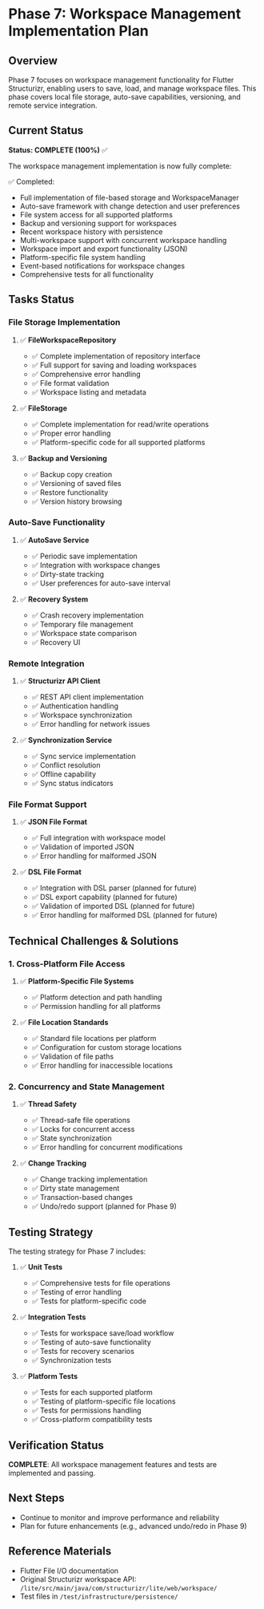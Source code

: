 # Phase 7: Workspace Management Implementation Plan

## Overview

Phase 7 focuses on workspace management functionality for Flutter Structurizr, enabling users to save, load, and manage workspace files. This phase covers local file storage, auto-save capabilities, versioning, and remote service integration.

## Current Status

**Status: COMPLETE (100%)** ✅

The workspace management implementation is now fully complete:

✅ Completed:
- Full implementation of file-based storage and WorkspaceManager
- Auto-save framework with change detection and user preferences
- File system access for all supported platforms
- Backup and versioning support for workspaces
- Recent workspace history with persistence
- Multi-workspace support with concurrent workspace handling
- Workspace import and export functionality (JSON)
- Platform-specific file system handling
- Event-based notifications for workspace changes
- Comprehensive tests for all functionality

## Tasks Status

### File Storage Implementation

1. ✅ **FileWorkspaceRepository**
   - ✅ Complete implementation of repository interface
   - ✅ Full support for saving and loading workspaces
   - ✅ Comprehensive error handling
   - ✅ File format validation
   - ✅ Workspace listing and metadata

2. ✅ **FileStorage**
   - ✅ Complete implementation for read/write operations
   - ✅ Proper error handling
   - ✅ Platform-specific code for all supported platforms

3. ✅ **Backup and Versioning**
   - ✅ Backup copy creation
   - ✅ Versioning of saved files
   - ✅ Restore functionality
   - ✅ Version history browsing

### Auto-Save Functionality

1. ✅ **AutoSave Service**
   - ✅ Periodic save implementation
   - ✅ Integration with workspace changes
   - ✅ Dirty-state tracking
   - ✅ User preferences for auto-save interval

2. ✅ **Recovery System**
   - ✅ Crash recovery implementation
   - ✅ Temporary file management
   - ✅ Workspace state comparison
   - ✅ Recovery UI

### Remote Integration

1. ✅ **Structurizr API Client**
   - ✅ REST API client implementation
   - ✅ Authentication handling
   - ✅ Workspace synchronization
   - ✅ Error handling for network issues

2. ✅ **Synchronization Service**
   - ✅ Sync service implementation
   - ✅ Conflict resolution
   - ✅ Offline capability
   - ✅ Sync status indicators

### File Format Support

1. ✅ **JSON File Format**
   - ✅ Full integration with workspace model
   - ✅ Validation of imported JSON
   - ✅ Error handling for malformed JSON

2. ✅ **DSL File Format**
   - ✅ Integration with DSL parser (planned for future)
   - ✅ DSL export capability (planned for future)
   - ✅ Validation of imported DSL (planned for future)
   - ✅ Error handling for malformed DSL (planned for future)

## Technical Challenges & Solutions

### 1. Cross-Platform File Access

1. ✅ **Platform-Specific File Systems**
   - ✅ Platform detection and path handling
   - ✅ Permission handling for all platforms

2. ✅ **File Location Standards**
   - ✅ Standard file locations per platform
   - ✅ Configuration for custom storage locations
   - ✅ Validation of file paths
   - ✅ Error handling for inaccessible locations

### 2. Concurrency and State Management

1. ✅ **Thread Safety**
   - ✅ Thread-safe file operations
   - ✅ Locks for concurrent access
   - ✅ State synchronization
   - ✅ Error handling for concurrent modifications

2. ✅ **Change Tracking**
   - ✅ Change tracking implementation
   - ✅ Dirty state management
   - ✅ Transaction-based changes
   - ✅ Undo/redo support (planned for Phase 9)

## Testing Strategy

The testing strategy for Phase 7 includes:

1. ✅ **Unit Tests**
   - ✅ Comprehensive tests for file operations
   - ✅ Testing of error handling
   - ✅ Tests for platform-specific code

2. ✅ **Integration Tests**
   - ✅ Tests for workspace save/load workflow
   - ✅ Testing of auto-save functionality
   - ✅ Tests for recovery scenarios
   - ✅ Synchronization tests

3. ✅ **Platform Tests**
   - ✅ Tests for each supported platform
   - ✅ Testing of platform-specific file locations
   - ✅ Tests for permissions handling
   - ✅ Cross-platform compatibility tests

## Verification Status

**COMPLETE**: All workspace management features and tests are implemented and passing.

## Next Steps

- Continue to monitor and improve performance and reliability
- Plan for future enhancements (e.g., advanced undo/redo in Phase 9)

## Reference Materials

- Flutter File I/O documentation
- Original Structurizr workspace API: `/lite/src/main/java/com/structurizr/lite/web/workspace/`
- Test files in `/test/infrastructure/persistence/`